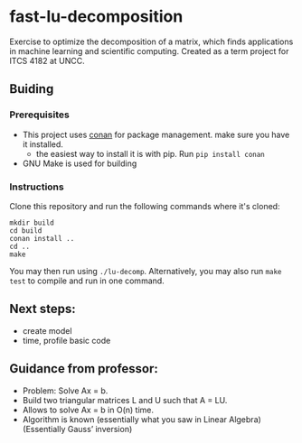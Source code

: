 # fast-lu-decomposition
Exercise to optimize the decomposition of a matrix, which finds applications in
machine learning and scientific computing. Created as a term project for ITCS
4182 at UNCC.

## Buiding
### Prerequisites
 * This project uses [conan](https://docs.conan.io/en/latest/installation.html)
   for package management. make sure you have it installed.
     * the easiest way to install it is with pip. Run `pip install conan`
 * GNU Make is used for building

### Instructions
Clone this repository and run the following commands where it's cloned:

    mkdir build
    cd build
    conan install ..
    cd ..
    make

You may then run using `./lu-decomp`. Alternatively, you may also run `make
test` to compile and run in one command.

## Next steps:
 * create model
 * time, profile basic code

## Guidance from professor:
 * Problem: Solve Ax = b.
 * Build two triangular matrices L and U such that A = LU.
 * Allows to solve Ax = b in O(n) time.
 * Algorithm is known (essentially what you saw in Linear Algebra) (Essentially
   Gauss’ inversion)
